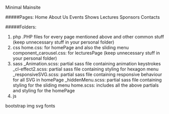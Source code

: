 Minimal Mainsite

#####Pages:
Home
About Us
Events
Shows
Lectures
Sponsors
Contacts

#####Folders:
1. php
	.PHP files for every page mentioned above and other common stuff
	(keep unnecessary stuff in your personal folder)
2. css
	home.css: for homePage and also the sliding menu
	component_carousel.css: for lecturesPage
	(keep unnecessary stuff in your personal folder)	
3. sass
	_Animation.scss: partial sass file containing animation keystrokes
	_cl-effect2.scss: partial sass file containing styling for hexagon menu
	_responsiveSVG.scss: partial sass file containing responsive behaviour for all SVG in homePage
	_hiddenMenu.scss: partial sass file containing styling for the sliding menu
	home.scss: includes all the above partials and styling for the homePage
4. js

bootstrap
img
svg
fonts


